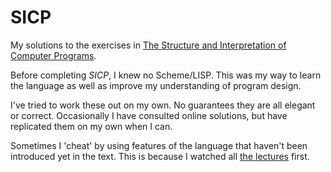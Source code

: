 # SICP

My solutions to the exercises in [The Structure and Interpretation of Computer Programs](https://web.mit.edu/6.001/6.037/sicp.pdf).

Before completing *SICP*, I knew no Scheme/LISP. This was my way to learn the language as well as improve my understanding of program design.

I've tried to work these out on my own. No guarantees they are all elegant or correct. Occasionally I have consulted online solutions, but have replicated them on my own when I can.

Sometimes I 'cheat' by using features of the language that haven't been introduced yet in the text. This is because I watched all [the lectures](https://www.youtube.com/playlist?list=PLE18841CABEA24090) first.